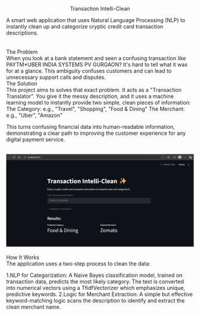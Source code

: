 <div align="center">

Transaction Intelli-Clean
</div>
<div>
A smart web application that uses Natural Language Processing (NLP) to instantly clean up and categorize cryptic credit card transaction descriptions.
</div>
<br>
<br>
<div>
The Problem
</div>
When you look at a bank statement and seen a confusing transaction like PAYTM*UBER INDIA SYSTEMS PV GURGAON? It's hard to tell what it was for at a glance. This ambiguity confuses customers and can lead to unnecessary support calls and disputes.
<div>
The Solution
</div>
This project aims to solves that exact problem. It acts as a "Transaction Translator".
You give it the messy description, and it uses a machine learning model to instantly provide two simple, clean pieces of information:
The Category: e.g., "Travel", "Shopping", "Food & Dining"
The Merchant: e.g., "Uber", "Amazon"


This turns confusing financial data into human-readable information, demonstrating a clear path to improving the customer experience for any digital payment service.

<br>
<div align="center">
<img src="./image.png" alt="App Screenshot" width="700"/>
</div>
<br>

<div>
How It Works
</div>
The application uses a two-step process to clean the data:

1.NLP for Categorization: A Naive Bayes classification model, trained on transaction data, predicts the most likely category. The text is converted into numerical vectors using a TfidfVectorizer which emphasizes unique, predictive keywords.
2.Logic for Merchant Extraction: A simple but effective keyword-matching logic scans the description to identify and extract the clean merchant name.






